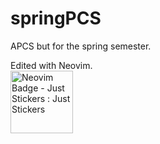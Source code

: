 # springPCS
APCS but for the spring semester.

Edited with Neovim.  
<img width="100px" height="100px" src="https://juststickers.in/wp-content/uploads/2016/09/neovim-badge.png" alt="Neovim Badge - Just Stickers : Just Stickers"/>
